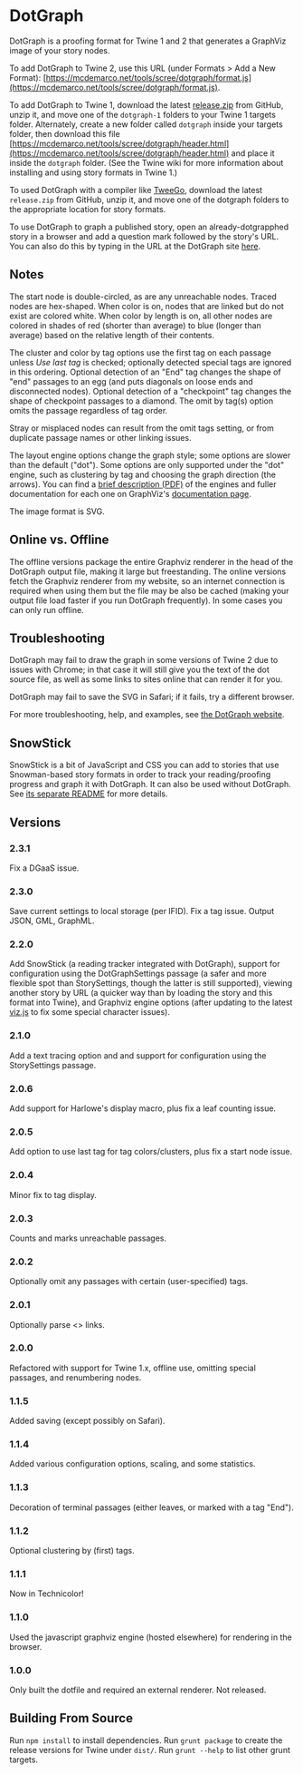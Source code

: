 # DotGraph

DotGraph is a proofing format for Twine 1 and 2 that generates a GraphViz image of your story nodes.

To add DotGraph to Twine 2, use this URL (under Formats > Add a New Format): [https://mcdemarco.net/tools/scree/dotgraph/format.js](https://mcdemarco.net/tools/scree/dotgraph/format.js).

To add DotGraph to Twine 1, download the latest [release.zip](https://github.com/mcdemarco/dotgraph/releases/latest) from GitHub, unzip it, and move one of the `dotgraph-1` folders to your Twine 1 targets folder.  Alternately, create a new folder called `dotgraph` inside your targets folder, then download this file [https://mcdemarco.net/tools/scree/dotgraph/header.html](https://mcdemarco.net/tools/scree/dotgraph/header.html) and place it inside the `dotgraph` folder.  (See the Twine wiki for more information about installing and using story formats in Twine 1.)

To used DotGraph with a compiler like [TweeGo](http://www.motoslave.net/tweego/), download the latest `release.zip` from GitHub, unzip it, and move one of the dotgraph folders to the appropriate location for story formats.

To use DotGraph to graph a published story, open an already-dotgrapphed story in a browser and add a question mark followed by the story's URL.
You can also do this by typing in the URL at the DotGraph site [here](https://mcdemarco.net/tools/scree/dotgraph/#DotGraph.as.a.Service).

## Notes

The start node is double-circled, as are any unreachable nodes.  Traced nodes are hex-shaped.  When color is on, nodes that are linked but do not exist are colored white.  When color by length is on, all other nodes are colored in shades of red (shorter than average) to blue (longer than average) based on the relative length of their contents.

The cluster and color by tag options use the first tag on each passage unless *Use last tag* is checked; optionally detected special tags are ignored in this ordering.  Optional detection of an "End" tag changes the shape of "end" passages to an egg (and puts diagonals on loose ends and disconnected nodes).  Optional detection of a "checkpoint" tag changes the shape of checkpoint passages to a diamond.  The omit by tag(s) option omits the passage regardless of tag order.

Stray or misplaced nodes can result from the omit tags setting, or from duplicate passage names or other linking issues.

The layout engine options change the graph style; some options are slower than the default ("dot").  Some options are only supported under the "dot" engine, such as clustering by tag and choosing the graph direction (the arrows).  You can find a [brief description (PDF)](https://graphviz.gitlab.io/_pages/pdf/dot.1.pdf) of the engines and fuller documentation for each one on GraphViz's [documentation page](https://graphviz.org/documentation/).

The image format is SVG.

## Online vs. Offline

The offline versions package the entire Graphviz renderer in the head of the DotGraph output file, making it large but freestanding. The online versions fetch the Graphviz renderer from my website, so an internet connection is required when using them but the file may be also be cached (making your output file load faster if you run DotGraph frequently).  In some cases you can only run offline.

## Troubleshooting

DotGraph may fail to draw the graph in some versions of Twine 2 due to issues with Chrome;
in that case it will still give you the text of the dot source file, as well as some links to sites online that can render it for you.

DotGraph may fail to save the SVG in Safari; if it fails, try a different browser.

For more troubleshooting, help, and examples, see [the DotGraph website](mcdemarco.net/tools/scree/dotgraph/).

## SnowStick

SnowStick is a bit of JavaScript and CSS you can add to stories that use Snowman-based story formats in order to track your reading/proofing progress and graph it with DotGraph.  It can also be used without DotGraph.  See [its separate README](snowstick/README.md) for more details.

## Versions

### 2.3.1

Fix a DGaaS issue.

### 2.3.0

Save current settings to local storage (per IFID).  Fix a tag issue.  Output JSON, GML, GraphML.

### 2.2.0

Add SnowStick (a reading tracker integrated with DotGraph), support for configuration using the DotGraphSettings passage (a safer and more flexible spot than StorySettings, though the latter is still supported), viewing another story by URL (a quicker way than by loading the story and this format into Twine), and Graphviz engine options (after updating to the latest [viz.js](http://viz-js.com) to fix some special character issues).

### 2.1.0

Add a text tracing option and and support for configuration using the StorySettings passage.

### 2.0.6

Add support for Harlowe's display macro, plus fix a leaf counting issue.

### 2.0.5

Add option to use last tag for tag colors/clusters, plus fix a start node issue.

### 2.0.4

Minor fix to tag display.

### 2.0.3

Counts and marks unreachable passages.

### 2.0.2

Optionally omit any passages with certain (user-specified) tags.

### 2.0.1

Optionally parse <<display>> links.

### 2.0.0

Refactored with support for Twine 1.x, offline use, omitting special passages, and renumbering nodes.

### 1.1.5

Added saving (except possibly on Safari).

### 1.1.4

Added various configuration options, scaling, and some statistics.

### 1.1.3

Decoration of terminal passages (either leaves, or marked with a tag "End").

### 1.1.2

Optional clustering by (first) tags.

### 1.1.1

Now in Technicolor!

### 1.1.0

Used the javascript graphviz engine (hosted elsewhere) for rendering in the browser.

### 1.0.0

Only built the dotfile and required an external renderer.  Not released.

## Building From Source

Run `npm install` to install dependencies.  Run `grunt package` to create the release versions for Twine under `dist/`.  Run `grunt --help` to list other grunt targets.

